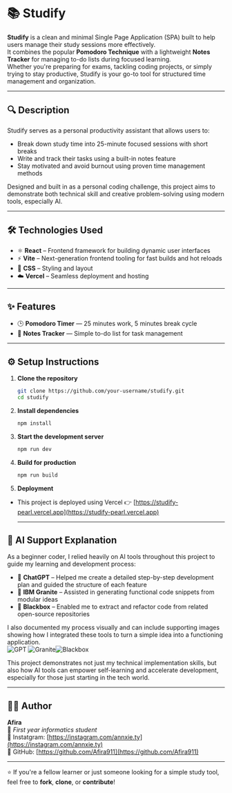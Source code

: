 # 📚 Studify

**Studify** is a clean and minimal Single Page Application (SPA) built to help users manage their study sessions more effectively.  
It combines the popular **Pomodoro Technique** with a lightweight **Notes Tracker** for managing to-do lists during focused learning.  
Whether you're preparing for exams, tackling coding projects, or simply trying to stay productive, Studify is your go-to tool for structured time management and organization.

---

## 🔍 Description

Studify serves as a personal productivity assistant that allows users to:

- Break down study time into 25-minute focused sessions with short breaks
- Write and track their tasks using a built-in notes feature
- Stay motivated and avoid burnout using proven time management methods

Designed and built in as a personal coding challenge, this project aims to demonstrate both technical skill and creative problem-solving using modern tools, especially AI.

---

## 🛠️ Technologies Used

- ⚛️ **React** – Frontend framework for building dynamic user interfaces
- ⚡ **Vite** – Next-generation frontend tooling for fast builds and hot reloads
- 🎨 **CSS** – Styling and layout
- ☁️ **Vercel** – Seamless deployment and hosting

---

## ✨ Features

- 🕒 **Pomodoro Timer** — 25 minutes work, 5 minutes break cycle
- 📝 **Notes Tracker** — Simple to-do list for task management

---

## ⚙️ Setup Instructions

1. **Clone the repository**
   ```bash
   git clone https://github.com/your-username/studify.git
   cd studify
2. **Install dependencies**
   ```bash
   npm install
3. **Start the development server**
   ```bash
   npm run dev
4. **Build for production**
   ```bash
   npm run build
5. **Deployment**
- This project is deployed using Vercel
 👉 [https://studify-pearl.vercel.app](https://studify-pearl.vercel.app)

   ---
## 🤖 AI Support Explanation

As a beginner coder, I relied heavily on AI tools throughout this project to guide my learning and development process:

- 🧠 **ChatGPT** – Helped me create a detailed step-by-step development plan and guided the structure of each feature
- 🧩 **IBM Granite** – Assisted in generating functional code snippets from modular ideas
- 🔄 **Blackbox** – Enabled me to extract and refactor code from related open-source repositories

I also documented my process visually and can include supporting images showing how I integrated these tools to turn a simple idea into a functioning application.  
![GPT](./public/gptSS.png) ![Granite](./public/graniteSS.png)![Blackbox](./public/blackboxSS.png)

This project demonstrates not just my technical implementation skills, but also how AI tools can empower self-learning and accelerate development, especially for those just starting in the tech world.

---

## 👩‍💻 Author

**Afira**  
📍 *First year informatics student*  
🔗 Instatgram: [https://instagram.com/annxie.ty](https://instagram.com/annxie.ty)  
🔗 GitHub: [https://github.com/Afira911](https://github.com/Afira911)  

---

⭐ If you're a fellow learner or just someone looking for a simple study tool, feel free to **fork**, **clone**, or **contribute**!

